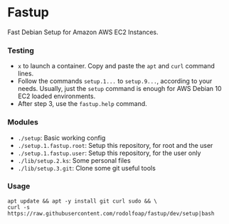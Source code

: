 # Fastup

Fast Debian Setup for Amazon AWS EC2 Instances.

### Testing
* `x` to launch a container. Copy and paste the `apt` and `curl` command lines.
* Follow the commands `setup.1...` to `setup.9...`, according to your needs. Usually, just the `setup` command is enough for AWS Debian 10 EC2 loaded environments.
* After step 3, use the `fastup.help` command.

### Modules
* `./setup`: Basic working config
* `./setup.1.fastup.root`: Setup this repository, for root and the user
* `./setup.1.fastup.user`: Setup this repository, for the user only
* `./lib/setup.2.ks`:      Some personal files
* `./lib/setup.3.git`:     Clone some git useful tools

### Usage
```
apt update && apt -y install git curl sudo && \
curl -s https://raw.githubusercontent.com/rodolfoap/fastup/dev/setup|bash
```
